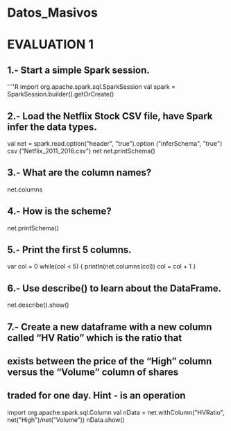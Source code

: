 # Datos_Masivos
# EVALUATION 1

## 1.- Start a simple Spark session.

''''R
import org.apache.spark.sql.SparkSession
val spark = SparkSession.builder().getOrCreate()

## 2.- Load the Netflix Stock CSV file, have Spark infer the data types.

val net = spark.read.option("header", "true").option ("inferSchema", "true") csv ("Netflix_2011_2016.csv")
net
net.printSchema()

## 3.- What are the column names?

net.columns

## 4.- How is the scheme?

net.printSchema()

## 5.- Print the first 5 columns.

var col = 0
while(col < 5)
{
    println(net.columns(col))
    col = col + 1
}

## 6.- Use describe() to learn about the DataFrame.

net.describe().show()

## 7.- Create a new dataframe with a new column called “HV Ratio” which is the ratio that
## exists between the price of the “High” column versus the “Volume” column of shares
## traded for one day. Hint - is an operation

import org.apache.spark.sql.Column
val nData = net.withColumn("HVRatio", net("High")/net("Volume"))
nData.show() 